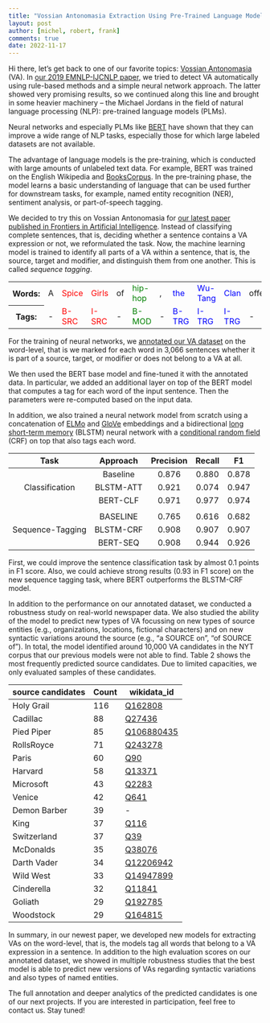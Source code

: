 ```yaml
---
title: "Vossian Antonomasia Extraction Using Pre-Trained Language Models"
layout: post
author: [michel, robert, frank]
comments: true
date: 2022-11-17
---
```


Hi there, let’s get back to one of our favorite topics: [Vossian
Antonomasia](https://vossanto.weltliteratur.net/) (VA).  In [our 2019
EMNLP-IJCNLP
paper](https://weltliteratur.net/vossian-antonomasia-next-level/), we
tried to detect VA automatically using rule-based methods and a simple
neural network approach. The latter showed very promising results, so
we continued along this line and brought in some heavier machinery –
the Michael Jordans in the field of natural language processing (NLP):
pre-trained language models (PLMs).

Neural networks and especially PLMs like
[BERT](https://aclanthology.org/N19-1423.pdf) have shown that they can
improve a wide range of NLP tasks, especially those for which large
labeled datasets are not available.

The advantage of language models is the pre-training, which is
conducted with large amounts of unlabeled text data. For example, BERT
was trained on the English Wikipedia and
[BooksCorpus](https://arxiv.org/pdf/1506.06724.pdf). In the
pre-training phase, the model learns a basic understanding of language
that can be used further for downstream tasks, for example, named
entity recognition (NER), sentiment analysis, or part-of-speech
tagging.

We decided to try this on Vossian Antonomasia for [our latest paper
published in Frontiers in Artificial
Intelligence](https://doi.org/10.3389/frai.2022.868249).  Instead of
classifying complete sentences, that is, deciding whether a sentence
contains a VA expression or not, we reformulated the task. Now, the
machine learning model is trained to identify all parts of a VA within
a sentence, that is, the source, target and modifier, and distinguish
them from one another. This is called *sequence tagging*.

<style type="text/css">
.vasrc {
    color: red;
}

.vatrg {
    color: blue;
}

.vamod {
    color: green;
}
</style>

<table>
  <tr>
    <th>Words:</th>
    <td>A</td>
    <td class="vasrc">Spice</td>
    <td class="vasrc">Girls</td>
    <td>of</td>
    <td class="vamod">hip-hop</td>
    <td>,</td>
    <td class="vatrg">the</td>
    <td class="vatrg">Wu-Tang</td>
    <td class="vatrg">Clan</td>
    <td>offers</td>
    <td>something</td>
    <td>for</td>
    <td>every</td>
    <td>kind</td>
    <td>of</td>
    <td>rap</td>
    <td>fan</td>
  </tr>
  <tr>
    <th>Tags:</th>
    <td>-</td>
    <td class="vasrc">B-SRC</td>
    <td class="vasrc">I-SRC</td>
    <td>-</td>
    <td class="vamod">B-MOD</td>
    <td>-</td>
    <td class="vatrg">B-TRG</td>
    <td class="vatrg">I-TRG</td>
    <td class="vatrg">I-TRG</td>
    <td>-</td>
    <td>-</td>
    <td>-</td>
    <td>-</td>
    <td>-</td>
    <td>-</td>
    <td>-</td>
    <td>-</td>
  </tr>
</table>

For the training of neural networks, we [annotated our VA
dataset](https://github.com/weltliteratur/vossanto/tree/master/frontiers)
on the word-level, that is we marked for each word in 3,066 sentences
whether it is part of a source, target, or modifier or does not belong
to a VA at all.

We then used the BERT base model and fine-tuned it with the annotated
data. In particular, we added an additional layer on top of the BERT
model that computes a tag for each word of the input sentence. Then
the parameters were re-computed based on the input data.

In addition, we also trained a neural network model from scratch using
a concatenation of [ELMo](https://allenai.org/allennlp/software/elmo)
and [GloVe](https://nlp.stanford.edu/projects/glove/) embeddings and a
bidirectional [long short-term
memory](https://en.wikipedia.org/wiki/Long_short-term_memory) (BLSTM)
neural network with a [conditional random
field](https://en.wikipedia.org/wiki/Conditional_random_field) (CRF)
on top that also tags each word.

|       Task       |  Approach | Precision | Recall |   F1  |
|:----------------:|:---------:|:---------:|:------:|:-----:|
|                  | Baseline  |     0.876 |  0.880 | 0.878 |
| Classification   | BLSTM-ATT |     0.921 |  0.074 | 0.947 |
|                  | BERT-CLF  |     0.971 |  0.977 | 0.974 |
|		   |           |           |        |       |
|                  | BASELINE  |     0.765 |  0.616 | 0.682 |
| Sequence-Tagging | BLSTM-CRF |     0.908 |  0.907 | 0.907 |
|                  | BERT-SEQ  |     0.908 |  0.944 | 0.926 |

First, we could improve the sentence classification task by almost 0.1
points in F1 score.  Also, we could achieve strong results (0.93 in F1
score) on the new sequence tagging task, where BERT outperforms the
BLSTM-CRF model.

In addition to the performance on our annotated dataset, we conducted
a robustness study on real-world newspaper data. We also studied the
ability of the model to predict new types of VA focussing on new types
of source entities (e.g., organizations, locations, fictional
characters) and on new syntactic variations around the source (e.g.,
“a SOURCE on”, “of SOURCE of”). In total, the model identified around
10,000 VA candidates in the NYT corpus that our previous models were
not able to find. Table 2 shows the most frequently predicted source
candidates. Due to limited capacities, we only evaluated samples of
these candidates.

| source candidates | Count | wikidata_id						|
|-------------------|-------|-----------------------------------------------------------|
| Holy Grail        |   116 | [Q162808](https://www.wikidata.org/wiki/Q162808)		|
| Cadillac          |    88 | [Q27436](https://www.wikidata.org/wiki/Q27436)		|
| Pied Piper        |    85 | [Q106880435](https://www.wikidata.org/wiki/Q106880435)    |
| RollsRoyce        |    71 | [Q243278](https://www.wikidata.org/wiki/Q243278)          |
| Paris             |    60 | [Q90](https://www.wikidata.org/wiki/Q90)			|
| Harvard           |    58 | [Q13371](https://www.wikidata.org/wiki/Q13371)		|
| Microsoft         |    43 | [Q2283](https://www.wikidata.org/wiki/Q2283)		|
| Venice            |    42 | [Q641](https://www.wikidata.org/wiki/Q641)		|
| Demon Barber      |    39 | -								|
| King              |    37 | [Q116](https://www.wikidata.org/wiki/Q116)            |
| Switzerland       |    37 | [Q39](https://www.wikidata.org/wiki/Q39)			|
| McDonalds         |    35 | [Q38076](https://www.wikidata.org/wiki/Q38076)		|
| Darth Vader       |    34 | [Q12206942](https://www.wikidata.org/wiki/Q12206942)	|
| Wild West         |    33 | [Q14947899](https://www.wikidata.org/wiki/Q14947899)      |
| Cinderella        |    32 | [Q11841](https://www.wikidata.org/wiki/Q11841)            |
| Goliath           |    29 | [Q192785](https://www.wikidata.org/wiki/Q192785)		|
| Woodstock         |    29 | [Q164815](https://www.wikidata.org/wiki/Q164815)          |

In summary, in our newest paper, we developed new models for
extracting VAs on the word-level, that is, the models tag all words
that belong to a VA expression in a sentence.  In addition to the high
evaluation scores on our annotated dataset, we showed in multiple
robustness studies that the best model is able to predict new versions
of VAs regarding syntactic variations and also types of named
entities.

The full annotation and deeper analytics of the predicted candidates
is one of our next projects. If you are interested in participation,
feel free to contact us. Stay tuned!
